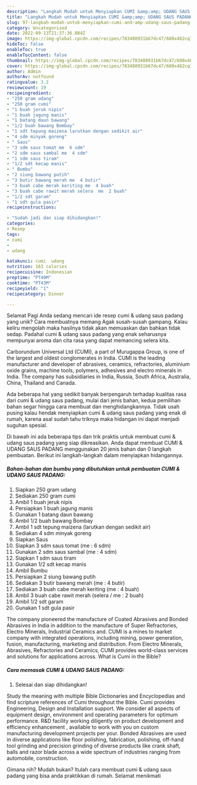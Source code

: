 ```yaml
---
description: "Langkah Mudah untuk Menyiapkan CUMI &amp;amp; UDANG SAUS PADANG yang Lezat"
title: "Langkah Mudah untuk Menyiapkan CUMI &amp;amp; UDANG SAUS PADANG yang Lezat"
slug: 97-langkah-mudah-untuk-menyiapkan-cumi-and-amp-udang-saus-padang-yang-lezat
category: Uncategorized
date: 2022-09-13T21:37:36.884Z
image: https://img-global.cpcdn.com/recipes/783408931b67dc47/680x482cq70/cumi-udang-saus-padang-foto-resep-utama.jpg
hideToc: false
enableToc: true
enableTocContent: false
thumbnail: https://img-global.cpcdn.com/recipes/783408931b67dc47/680x482cq70/cumi-udang-saus-padang-foto-resep-utama.jpg
cover: https://img-global.cpcdn.com/recipes/783408931b67dc47/680x482cq70/cumi-udang-saus-padang-foto-resep-utama.jpg
author: Admin
authorAv: notfound
ratingvalue: 3.2
reviewcount: 19
recipeingredient:
- "250 gram udang"
- "250 gram cumi"
- "1 buah jeruk nipis"
- "1 buah jagung manis"
- "1 batang daun bawang"
- "1/2 buah bawang Bombay"
- "1 sdt tepung maizena larutkan dengan sedikit air"
- "4 sdm minyak goreng"
- " Saus"
- "3 sdm saus tomat me  6 sdm"
- "2 sdm saus sambal me  4 sdm"
- "1 sdm saus tiram"
- "1/2 sdt kecap manis"
- " Bumbu"
- "2 siung bawang putih"
- "3 butir bawang merah me  4 butir"
- "3 buah cabe merah keriting me  4 buah"
- "3 buah cabe rawit merah selera  me  2 buah"
- "1/2 sdt garam"
- "1 sdt gula pasir"
recipeinstructions:

- "Sudah jadi dan siap dihidangkan!"
categories:
- Resep
tags:
- cumi
- 
- udang

katakunci: cumi  udang 
nutrition: 163 calories
recipecuisine: Indonesian
preptime: "PT40M"
cooktime: "PT43M"
recipeyield: "1"
recipecategory: Dinner

---
```



Selamat Pagi Anda sedang mencari ide resep cumi &amp; udang saus padang yang unik? Cara membuatnya memang Agak susah-susah gampang. Kalau keliru mengolah maka hasilnya tidak akan memuaskan dan bahkan tidak sedap. Padahal cumi &amp; udang saus padang yang enak seharusnya mempunyai aroma dan cita rasa yang dapat memancing selera kita.


Carborundum Universal Ltd (CUMI), a part of Murugappa Group, is one of the largest and oldest conglomerates in India. CUMI is the leading manufacturer and developer of abrasives, ceramics, refractories, aluminium oxide grains, machine tools, polymers, adhesives and electro minerals in India. The company has subsidiaries in India, Russia, South Africa, Australia, China, Thailand and Canada.

Ada beberapa hal yang sedikit banyak berpengaruh terhadap kualitas rasa dari cumi &amp; udang saus padang, mulai dari jenis bahan, kedua pemilihan bahan segar hingga cara membuat dan menghidangkannya. Tidak usah pusing kalau hendak menyiapkan cumi &amp; udang saus padang yang enak di rumah, karena asal sudah tahu triknya maka hidangan ini dapat menjadi suguhan spesial.


Di bawah ini ada beberapa tips dan trik praktis untuk membuat cumi &amp; udang saus padang yang siap dikreasikan. Anda dapat membuat CUMI &amp; UDANG SAUS PADANG menggunakan 20 jenis bahan dan 0 langkah pembuatan. Berikut ini langkah-langkah dalam menyiapkan hidangannya.

<!--inarticleads1-->

##### Bahan-bahan dan bumbu yang dibutuhkan untuk pembuatan CUMI &amp; UDANG SAUS PADANG:

1. Siapkan 250 gram udang
1. Sediakan 250 gram cumi
1. Ambil 1 buah jeruk nipis
1. Persiapkan 1 buah jagung manis
1. Gunakan 1 batang daun bawang
1. Ambil 1/2 buah bawang Bombay
1. Ambil 1 sdt tepung maizena (larutkan dengan sedikit air)
1. Sediakan 4 sdm minyak goreng
1. Siapkan  Saus
1. Siapkan 3 sdm saus tomat (me : 6 sdm)
1. Gunakan 2 sdm saus sambal (me : 4 sdm)
1. Siapkan 1 sdm saus tiram
1. Gunakan 1/2 sdt kecap manis
1. Ambil  Bumbu
1. Persiapkan 2 siung bawang putih
1. Sediakan 3 butir bawang merah (me : 4 butir)
1. Sediakan 3 buah cabe merah keriting (me : 4 buah)
1. Ambil 3 buah cabe rawit merah (selera / me : 2 buah)
1. Ambil 1/2 sdt garam
1. Gunakan 1 sdt gula pasir


The company pioneered the manufacture of Coated Abrasives and Bonded Abrasives in India in addition to the manufacture of Super Refractories, Electro Minerals, Industrial Ceramics and. CUMI is a mines to market company with integrated operations, including mining, power generation, fusion, manufacturing, marketing and distribution. From Electro Minerals, Abrasives, Refractories and Ceramics, CUMI provides world-class services and solutions for applications across. What is Cumi in the Bible? 

<!--inarticleads2-->

##### Cara memasak CUMI &amp; UDANG SAUS PADANG:


1. Selesai dan siap dihidangkan!

Study the meaning with multiple Bible Dictionaries and Encyclopedias and find scripture references of Cumi throughout the Bible. Cumi provides Engineering, Design and Installation support. We consider all aspects of equipment design, environment and operating parameters for optimum performance. R&amp;D facility working diligently on product development and efficiency enhancement , available to work with you on custom manufacturing development projects per your. Bonded Abrasives are used in diverse applications like floor polishing, fabrication, polishing, off-hand tool grinding and precision grinding of diverse products like crank shaft, balls and razor blade across a wide spectrum of industries ranging from automobile, construction. 

Gimana nih? Mudah bukan? Itulah cara membuat cumi &amp; udang saus padang yang bisa anda praktikkan di rumah. Selamat menikmati
